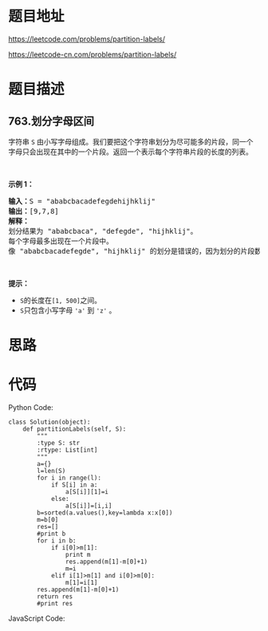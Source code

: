 # 题目地址
https://leetcode.com/problems/partition-labels/

https://leetcode-cn.com/problems/partition-labels/
# 题目描述
## 763.划分字母区间
<p>字符串 <code>S</code> 由小写字母组成。我们要把这个字符串划分为尽可能多的片段，同一个字母只会出现在其中的一个片段。返回一个表示每个字符串片段的长度的列表。</p>

<p>&nbsp;</p>

<p><strong>示例 1：</strong></p>

<pre><strong>输入：</strong>S = &quot;ababcbacadefegdehijhklij&quot;
<strong>输出：</strong>[9,7,8]
<strong>解释：</strong>
划分结果为 &quot;ababcbaca&quot;, &quot;defegde&quot;, &quot;hijhklij&quot;。
每个字母最多出现在一个片段中。
像 &quot;ababcbacadefegde&quot;, &quot;hijhklij&quot; 的划分是错误的，因为划分的片段数较少。
</pre>

<p>&nbsp;</p>

<p><strong>提示：</strong></p>

<ul>
	<li><code>S</code>的长度在<code>[1, 500]</code>之间。</li>
	<li><code>S</code>只包含小写字母 <code>&#39;a&#39;</code> 到 <code>&#39;z&#39;</code> 。</li>
</ul>

# 思路

# 代码
Python Code:

```
class Solution(object):
    def partitionLabels(self, S):
        """
        :type S: str
        :rtype: List[int]
        """
        a={}
        l=len(S)
        for i in range(l):
            if S[i] in a:
                a[S[i]][1]=i
            else:
                a[S[i]]=[i,i]
        b=sorted(a.values(),key=lambda x:x[0])
        m=b[0]
        res=[]
        #print b
        for i in b:
            if i[0]>m[1]:
                print m
                res.append(m[1]-m[0]+1)
                m=i
            elif i[1]>m[1] and i[0]>m[0]:
                m[1]=i[1]
        res.append(m[1]-m[0]+1)
        return res
        #print res
```
JavaScript Code:

```

```
